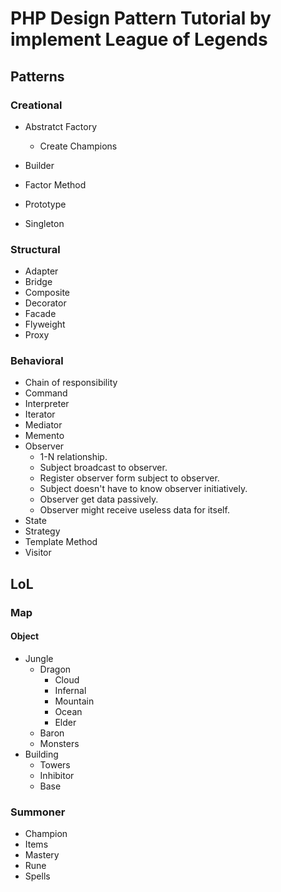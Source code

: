 # PHP Design Pattern Tutorial by implement League of Legends

## Patterns

### Creational

* Abstratct Factory
  * Create Champions
* Builder

* Factor Method
* Prototype
* Singleton

### Structural

* Adapter
* Bridge
* Composite
* Decorator
* Facade
* Flyweight
* Proxy

### Behavioral

* Chain of responsibility
* Command
* Interpreter
* Iterator
* Mediator
* Memento
* Observer
  * 1-N relationship.
  * Subject broadcast to observer.
  * Register observer form subject to observer.
  * Subject doesn't have to know observer initiatively.
  * Observer get data passively.
  * Observer might receive useless data for itself.
* State
* Strategy
* Template Method
* Visitor

## LoL

### Map

#### Object

* Jungle
  * Dragon
    * Cloud
    * Infernal
    * Mountain
    * Ocean
    * Elder
  * Baron
  * Monsters
* Building
  * Towers
  * Inhibitor
  * Base

### Summoner

* Champion
* Items
* Mastery
* Rune
* Spells